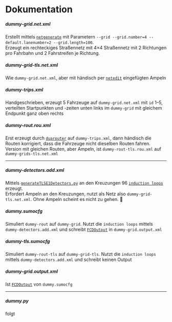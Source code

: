 # Dokumentation

##### dummy-grid.net.xml

Erstellt mittels [`netgenerate`](https://sumo.dlr.de/docs/netgenerate.html) mit Parametern `--grid --grid.number=4 --default.lanenumber=2 --grid.length=100`. <br>
Erzeugt ein rechteckiges Straßennetz mit 4×4 Straßennetz mit 2 Richtungen pro Fahrbahn und 2 Fahrstreifen je Richtung.

##### dummy-grid-tls.net.xml

Wie `dummy-grid.net.xml`, aber mit händisch per [`netedit`](https://sumo.dlr.de/docs/Netedit/index.html) eingefügten Ampeln

##### dummy-trips.xml

Handgeschrieben, erzeugt 5 Fahrzeuge auf `dummy-grid.net.xml` mit `id` 1–5, verteilten Startpunkten und -zeiten unten links im `dummy-grid` mit gleichem Endpunkt ganz oben rechts

##### dummy-rout.rou.xml

Erst erzeugt durch [`duarouter`](https://sumo.dlr.de/docs/duarouter.html) auf `dummy-trips.xml`, dann händisch die Routen korrigiert, dass die Fahrzeuge nicht dieselben Routen fahren. <br>
Version mit gleichen Routen, aber Ampeln, ist `dummy-rout-tls.rou.xml` auf `dummy-grids-tls.net.xml`

<hr>

##### dummy-detectors.add.xml

Mittels [`generateTLSE1Detectors.py`](https://sumo.dlr.de/docs/Tools/Output.html#generatetlse1detectorspy) an den Kreuzungen 96 [`induction loops`](https://sumo.dlr.de/docs/Simulation/Output/Induction_Loops_Detectors_%28E1%29.html) erzeugt. <br>
Erfordert Ampeln an den Kreuzungen, nutzt als Netz also `dummy-grid-tls.net.xml`. Ohne Ampeln scheint es nicht zu gehen. 🚦

##### dummy.sumocfg

Simuliert `dummy-rout` auf `dummy-grid`. Nutzt die `induction loops` mittels `dummy-detectors.add.xml` und schreibt [`FCDOutput`](https://sumo.dlr.de/docs/Simulation/Output/FCDOutput.html) in `dummy-grid.output.xml`

##### dummy-tls.sumocfg

Simuliert `dummy-rout-tls` auf `dummy-grid-tls`. Nutzt die `induction loops` mittels `dummy-detectors.add.xml` und schreibt keinen Output

##### dummy-grid.output.xml

Ist [`FCDOutput`](https://sumo.dlr.de/docs/Simulation/Output/FCDOutput.html) von `dummy.sumocfg`

<hr>

##### dummy.py

folgt

